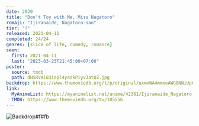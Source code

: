 ```yaml
---
date: 2020
title: "Don't Toy with Me, Miss Nagatoro"
romaji: "Ijiranaide, Nagatoro-san"
tier: "?"
released: 2021-04-11
completed: 24/24
genres: [slice of life, comedy, romance]
seen:
  first: 2021-04-11
  last: "2023-03-25T21:45:00+07:00"
poster:
  source: tmdb
  path: dHSRVAi83iapl4yazkPiyv3atQZ.jpg
backdrop: https://www.themoviedb.org/t/p/original/uxmxWA4mmxeAWG8NNiUpGC7W462.jpg
link:
  MyAnimeList: https://myanimelist.net/anime/42361/Ijiranaide_Nagatoro-san
  TMDB: https://www.themoviedb.org/tv/105556
---
```


![Backdrop#f#fb](https://www.themoviedb.org/t/p/original/kYXjrhd6J7vj0Oot1r1sJIcjwFg.jpg "Source: TMDB")
